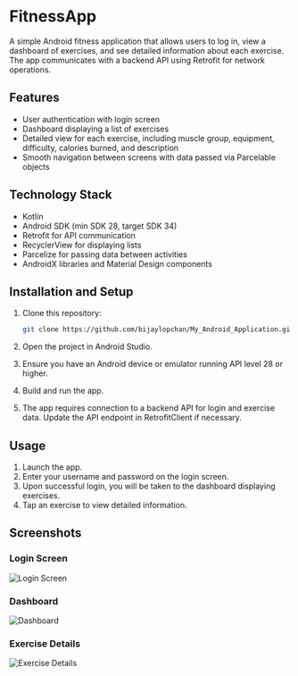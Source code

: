 # FitnessApp

A simple Android fitness application that allows users to log in, view a dashboard of exercises, and see detailed information about each exercise. The app communicates with a backend API using Retrofit for network operations.

## Features

- User authentication with login screen
- Dashboard displaying a list of exercises
- Detailed view for each exercise, including muscle group, equipment, difficulty, calories burned, and description
- Smooth navigation between screens with data passed via Parcelable objects

## Technology Stack

- Kotlin
- Android SDK (min SDK 28, target SDK 34)
- Retrofit for API communication
- RecyclerView for displaying lists
- Parcelize for passing data between activities
- AndroidX libraries and Material Design components

## Installation and Setup

1. Clone this repository:

   ```bash
   git clone https://github.com/bijaylopchan/My_Android_Application.git
2. Open the project in Android Studio.
3. Ensure you have an Android device or emulator running API level 28 or higher.
4. Build and run the app.
5. The app requires connection to a backend API for login and exercise data. Update the API endpoint in RetrofitClient if necessary.

## Usage

1. Launch the app.
2. Enter your username and password on the login screen.
3. Upon successful login, you will be taken to the dashboard displaying exercises.
4. Tap an exercise to view detailed information.

## Screenshots

### Login Screen
![Login Screen](screenshots/LoginScreen.png)

### Dashboard
![Dashboard](screenshots/DashboardScreen.png)

### Exercise Details
![Exercise Details](screenshots/DetailScreen.png)





